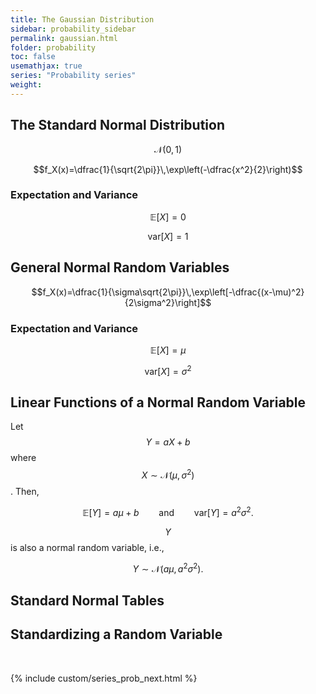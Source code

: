 ```yaml
---
title: The Gaussian Distribution
sidebar: probability_sidebar
permalink: gaussian.html
folder: probability
toc: false
usemathjax: true
series: "Probability series"
weight:
---
```


## The Standard Normal Distribution

$$\mathcal{N}(0,1)$$

$$f_X(x)=\dfrac{1}{\sqrt{2\pi}}\,\exp\left(-\dfrac{x^2}{2}\right)$$

### Expectation and Variance

$$\mathbb{E}[X]=0$$

$$\mathrm{var}[X]=1$$


## General Normal Random Variables

$$f_X(x)=\dfrac{1}{\sigma\sqrt{2\pi}}\,\exp\left[-\dfrac{(x-\mu)^2}{2\sigma^2}\right]$$

### Expectation and Variance

$$\mathbb{E}[X]=\mu$$

$$\mathrm{var}[X]=\sigma^2$$

## Linear Functions of a Normal Random Variable

Let $$Y=aX+b$$ where $$X\sim\mathcal{N}(\mu,\sigma^2)$$. Then,

$$\mathbb{E}[Y]=a\mu+b\qquad\text{and}\qquad\mathrm{var}[Y]=a^2\sigma^2.$$

$$Y$$ is also a normal random variable, i.e.,

$$Y\sim\mathcal{N}(a\mu,a^2\sigma^2).$$

## Standard Normal Tables


## Standardizing a Random Variable

<br>

{% include custom/series_prob_next.html %}
